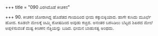 +++
title = "090 ಎರಗಿದೊಡೆ ಕೀಚಕನ"

+++
90. ಕೀಚಕನ ಜೋರಾಗಿದ್ದ ಹೊಡೆತದ ಗಾಯದಿಂದ ಭೀಮ ಕಕ್ಕಾಬಿಕ್ಕಿಯಾದ. ಹಾಗೇ ಕುಸಿದು ಮೂರ್ಛೆ ಹೋದ. ಕೂಡಲೇ ಮೇಲಕ್ಕೆ ಚಿಮ್ಮಿ ರೋಷದಿಂದ ಅವುಡು ಕಚ್ಚಿದ. ಅನಂತರ ಬರಸಿಡಿಲು ಬೆಟ್ಟದ ಶಿಖರದ ಮೇಲೆ ಅಪ್ಪಳಿಸುವಂತೆ ದುಷ್ಟ ಕೀಚಕನ ನೆತ್ತಿಯನ್ನು ಬಡಿದ. ಭೀಮನ ಬಾಹುಸತ್ವ ಅಂಥದು.